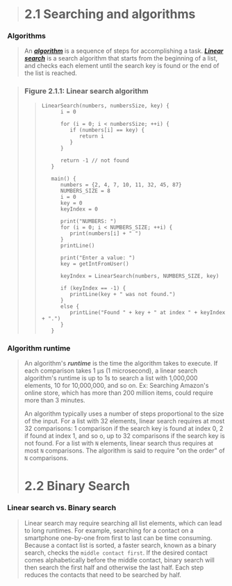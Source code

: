 > # 2.1 Searching and algorithms
### Algorithms
> An ***[algorithm]()*** is a sequence of steps for accomplishing a task. ***[Linear search]()*** is a search algorithm that starts from the beginning of a list, and checks each element until the search key is found or the end of the list is reached.

> ### Figure 2.1.1: Linear search algorithm
>> ```
>> LinearSearch(numbers, numbersSize, key) {
>>       i = 0
>>
>>       for (i = 0; i < numbersSize; ++i) {
>>          if (numbers[i] == key) {
>>             return i
>>          }
>>       }
>>          
>>       return -1 // not found
>>    }
>>       
>>    main() {
>>       numbers = {2, 4, 7, 10, 11, 32, 45, 87}
>>       NUMBERS_SIZE = 8
>>       i = 0
>>       key = 0
>>       keyIndex = 0
>>          
>>       print("NUMBERS: ")
>>       for (i = 0; i < NUMBERS_SIZE; ++i) {
>>          print(numbers[i] + " ")
>>       }
>>       printLine()
>>          
>>       print("Enter a value: ")
>>       key = getIntFromUser()
>>          
>>       keyIndex = LinearSearch(numbers, NUMBERS_SIZE, key)
>>          
>>       if (keyIndex == -1) {
>>          printLine(key + " was not found.")
>>       } 
>>       else {
>>          printLine("Found " + key + " at index " + keyIndex + ".")
>>       }
>>    }
>>```
### Algorithm runtime
> An algorithm's ***runtime*** is the time the algorithm takes to execute. If each comparison takes 1 µs (1 microsecond), a linear search algorithm's runtime is up to 1s to search a list with 1,000,000 elements, 10 for 10,000,000, and so on. Ex: Searching Amazon's online store, which has more than 200 million items, could require more than 3 minutes.
>
>An algorithm typically uses a number of steps proportional to the size of the input. For a list with 32 elements, linear search requires at most 32 comparisons: 1 comparison if the search key is found at index 0, 2 if found at index 1, and so o, up to 32 comparisons if the search key is not found. For a list with `N` elements, linear search thus requires at most `N` comparisons. The algorithm is said to require "on the order" of `N` comparisons.
> # 2.2 Binary Search
### Linear search vs. Binary search
> Linear search may require searching all list elements, which can lead to long runtimes. For example, searching for a contact on a smartphone one-by-one from first to last can be time consuming. Because a contact list is sorted, a faster search, known as a binary search, checks the `middle contact first`. If the desired contact comes alphabetically before the middle contact, binary search will then search the first half and otherwise the last half. Each step reduces the contacts that need to be searched by half.



